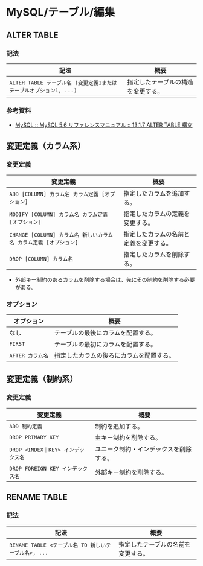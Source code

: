 # MySQL/テーブル/編集

## ALTER TABLE

### 記法

| 記法                                                         | 概要                               |
| ------------------------------------------------------------ | ---------------------------------- |
| `ALTER TABLE テーブル名 (変更定義1またはテーブルオプション1, ...)` | 指定したテーブルの構造を変更する。 |

### 参考資料

- [MySQL :: MySQL 5.6 リファレンスマニュアル :: 13.1.7 ALTER TABLE 構文](https://dev.mysql.com/doc/refman/5.6/ja/alter-table.html)

## 変更定義（カラム系）

### 変更定義

| 変更定義                                                     | 概要                                   |
| ------------------------------------------------------------ | -------------------------------------- |
| `ADD [COLUMN] カラム名 カラム定義 [オプション]`              | 指定したカラムを追加する。             |
| `MODIFY [COLUMN] カラム名 カラム定義 [オプション]`           | 指定したカラムの定義を変更する。       |
| `CHANGE [COLUMN] カラム名 新しいカラム名 カラム定義 [オプション]` | 指定したカラムの名前と定義を変更する。 |
| `DROP [COLUMN] カラム名`                                     | 指定したカラムを削除する。             |

- 外部キー制約のあるカラムを削除する場合は、先にその制約を削除する必要がある。

### オプション

| オプション           | 概要                                     |
| -------------------- | ---------------------------------------- |
| なし                | テーブルの最後にカラムを配置する。       |
| `FIRST`          | テーブルの最初にカラムを配置する。       |
| `AFTER カラム名` | 指定したカラムの後ろにカラムを配置する。 |

## 変更定義（制約系）

### 変更定義

| 変更定義                           | 概要                                   |
| ---------------------------------- | -------------------------------------- |
| `ADD 制約定義`                     | 制約を追加する。                       |
| `DROP PRIMARY KEY`                 | 主キー制約を削除する。                 |
| `DROP <INDEX｜KEY> インデックス名` | ユニーク制約・インデックスを削除する。 |
| `DROP FOREIGN KEY インデックス名`  | 外部キー制約を削除する。               |

## RENAME TABLE

### 記法

| 記法                                                 | 概要                               |
| ---------------------------------------------------- | ---------------------------------- |
| `RENAME TABLE <テーブル名 TO 新しいテーブル名>, ...` | 指定したテーブルの名前を変更する。 |
